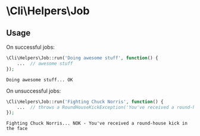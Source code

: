 \Cli\Helpers\Job
================

Usage
-----

On successful jobs:
```php
\Cli\Helpers\Job::run('Doing awesome stuff', function() {
    ...  // awesome stuff
});
```
```
Doing awesome stuff... OK
```

On unsuccessful jobs:
```php
\Cli\Helpers\Job::run('Fighting Chuck Norris', function() {
    ...  // throws a RoundHouseKickException('You've received a round-house kick', 'face')
});
```
```
Fighting Chuck Norris... NOK - You've received a round-house kick in the face
```
